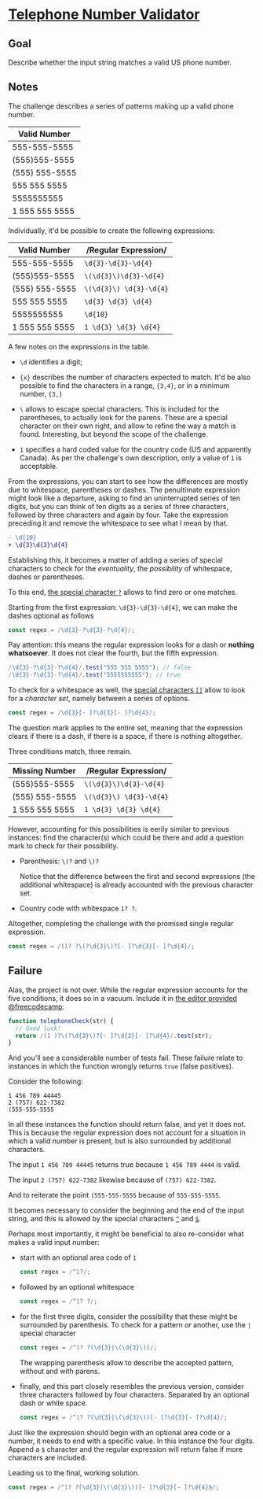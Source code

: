 # [Telephone Number Validator](https://www.freecodecamp.org/learn/javascript-algorithms-and-data-structures/javascript-algorithms-and-data-structures-projects/telephone-number-validator)

## Goal

Describe whether the input string matches a valid US phone number.

## Notes

The challenge describes a series of patterns making up a valid phone number.

| Valid Number   |
| -------------- |
| 555-555-5555   |
| (555)555-5555  |
| (555) 555-5555 |
| 555 555 5555   |
| 5555555555     |
| 1 555 555 5555 |

Individually, it'd be possible to create the following expressions:

| Valid Number   | /Regular Expression/    |
| -------------- | ----------------------- |
| 555-555-5555   | `\d{3}-\d{3}-\d{4}`     |
| (555)555-5555  | `\(\d{3}\)\d{3}-\d{4}`  |
| (555) 555-5555 | `\(\d{3}\) \d{3}-\d{4}` |
| 555 555 5555   | `\d{3} \d{3} \d{4}`     |
| 5555555555     | `\d{10}`                |
| 1 555 555 5555 | `1 \d{3} \d{3} \d{4}`   |

A few notes on the expressions in the table.

- `\d` identifies a digit;

- `{x}` describes the number of characters expected to match. It'd be also possible to find the characters in a range, `{3,4}`, or in a minimum number, `{3,}`

- `\` allows to escape special characters. This is included for the parentheses, to actually look for the parens. These are a special character on their own right, and allow to refine the way a match is found. Interesting, but beyond the scope of the challenge.

- `1` specifies a hard coded value for the country code (US and apparently Canada). As per the challenge's own description, only a value of `1` is acceptable.

From the expressions, you can start to see how the differences are mostly due to whitespace, parentheses or dashes. The penultimate expression might look like a departure, asking to find an uninterrupted series of ten digits, but you can think of ten digits as a series of three characters, followed by three characters and again by four. Take the expression preceding it and remove the whitespace to see what I mean by that.

```diff
- \d{10}
+ \d{3}\d{3}\d{4}
```

Establishing this, it becomes a matter of adding a series of special characters to check for the _eventuality_, the _possibility_ of whitespace, dashes or parentheses.

To this end, [the special character `?`](https://developer.mozilla.org/en-US/docs/Web/JavaScript/Guide/Regular_Expressions#special-questionmark) allows to find zero or one matches.

Starting from the first expression: `\d{3}-\d{3}-\d{4}`, we can make the dashes optional as follows

```js
const regex = /\d{3}-?\d{3}-?\d{4}/;
```

Pay attention: this means the regular expression looks for a dash or **nothing whatsoever**. It does not clear the fourth, but the fifth expression.

```js
/\d{3}-?\d{3}-?\d{4}/.test("555 555 5555"); // false
/\d{3}-?\d{3}-?\d{4}/.test("5555555555"); // true
```

To check for a whitespace as well, the [special characters `[]`](https://developer.mozilla.org/en-US/docs/Web/JavaScript/Guide/Regular_Expressions#special-character-set) allow to look for a _character set_, namely between a series of options.

```js
const regex = /\d{3}[- ]?\d{3}[- ]?\d{4}/;
```

The question mark applies to the entire set, meaning that the expression clears if there is a dash, if there is a space, if there is nothing altogether.

Three conditions match, three remain.

| Missing Number | /Regular Expression/    |
| -------------- | ----------------------- |
| (555)555-5555  | `\(\d{3}\)\d{3}-\d{4}`  |
| (555) 555-5555 | `\(\d{3}\) \d{3}-\d{4}` |
| 1 555 555 5555 | `1 \d{3} \d{3} \d{4}`   |

However, accounting for this possibilities is eerily similar to previous instances: find the character(s) which could be there and add a question mark to check for their possibility.

- Parenthesis: `\(?` and `\)?`

  Notice that the difference between the first and second expressions (the additional whitespace) is already accounted with the previous character set.

- Country code with whitespace `1? ?`.

Altogether, completing the challenge with the promised single regular expression.

```js
const regex = /(1? ?\(?\d{3}\)?[- ]?\d{3}[- ]?\d{4}/;
```

## Failure

Alas, the project is not over. While the regular expression accounts for the five conditions, it does so in a vacuum. Include it in [the editor provided @freecodecamp](https://www.freecodecamp.org/learn/javascript-algorithms-and-data-structures/javascript-algorithms-and-data-structures-projects/telephone-number-validator):

```js
function telephoneCheck(str) {
  // Good luck!
  return /(1 )?\(?\d{3}\)?[- ]?\d{3}[- ]?\d{4}/.test(str);
}
```

And you'll see a considerable number of tests fail. These failure relate to instances in which the function wrongly returns `true` (false positives).

Consider the following:

```pseudo
1 456 789 44445
2 (757) 622-7382
(555-555-5555
```

In all these instances the function should return false, and yet it does not. This is because the regular expression does not account for a situation in which a valid number is present, but is also surrounded by additional characters.

The input `1 456 789 44445` returns true because `1 456 789 4444` is valid.

The input `2 (757) 622-7382` likewise because of `(757) 622-7382`.

And to reiterate the point `(555-555-5555` because of `555-555-5555`.

It becomes necessary to consider the beginning and the end of the input string, and this is allowed by the special characters [`^`]() and [`$`]().

Perhaps most importantly, it might be beneficial to also re-consider what makes a valid input number:

- start with an optional area code of `1`

  ```js
  const regex = /^1?/;
  ```

- followed by an optional whitespace

  ```js
  const regex = /^1? ?/;
  ```

- for the first three digits, consider the possibility that these might be surrounded by parenthesis. To check for a pattern _or_ another, use the `|` special character

  ```js
  const regex = /^1? ?(\d{3}|\(\d{3}\))/;
  ```

  The wrapping parenthesis allow to describe the accepted pattern, without and with parens.

- finally, and this part closely resembles the previous version, consider three characters followed by four characters. Separated by an optional dash or white space.

  ```js
  const regex = /^1? ?(\d{3}|\(\d{3}\))[- ]?\d{3}[- ]?\d{4}/;
  ```

Just like the expression should begin with an optional area code or a number, it needs to end with a specific value. In this instance the four digits. Append a `$` character and the regular expression will return false if more characters are included.

Leading us to the final, working solution.

```js
const regex = /^1? ?(\d{3}|\(\d{3}\))[- ]?\d{3}[- ]?\d{4}$/;
```
